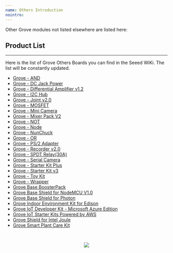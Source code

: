 ```yaml
---
name: Others Introduction
nointro:
---
```


Other Grove modules not listed elsewhere are listed here:

## Product  List
---

Here is the list of Grove Others Boards you can find in the Seeed WiKi. The list will be constantly updated.

- [Grove - AND](/Grove-AND/)
- [Grove - DC Jack Power](/Grove-DC_Jack_Power/)
- [Grove - Differential Amplifier v1.2](/Grove-Differential_Amplifier_v1.2/)
- [Grove - I2C Hub](/Grove-I2C_Hub/)
- [Grove - Joint v2.0](/Grove-Joint_v2.0/)
- [Grove - MOSFET](/Grove-MOSFET/)
- [Grove - Mini Camera](/Grove-Mini_Camera/)
- [Grove - Mixer Pack V2](/Grove-Mixer_Pack_V2/)
- [Grove - NOT](/Grove-NOT/)
- [Grove - Node](/Grove-Node/)
- [Grove - NunChuck](/Grove-NunChuck/)
- [Grove - OR](/Grove-OR/)
- [Grove - PS/2 Adapter](/Grove-PS_2_Adapter/)
- [Grove - Recorder v2.0](/Grove-Recorder_v2.0/)
- [Grove - SPDT Relay(30A)](/Grove-SPDT_Relay_30A/)
- [Grove - Serial Camera](/Grove-Serial_Camera/)
- [Grove - Starter Kit Plus](/Grove_Starter_Kit_Plus/)
- [Grove - Starter Kit v3](/Grove_Starter_Kit_v3/)
- [Grove - Toy Kit](/Grove-Toy_Kit/)
- [Grove - Wrapper](/Grove-Wrapper/)
- [Grove Base BoosterPack](/Grove_Base_BoosterPack/)
- [Grove Base Shield for NodeMCU V1.0](/Grove_Base_Shield_for_NodeMCU_V1.0/)
- [Grove Base Shield for Photon](/Grove_Base_Shield_for_Photon/)
- [Grove Indoor Environment Kit for Edison](/Grove_Indoor_Environment_Kit_for_Edison/)
- [Grove IoT Developer Kit - Microsoft Azure Edition](/Grove_IoT_Developer_Kit-Microsoft_Azure_Edition/)
- [Grove IoT Starter Kits Powered by AWS](/Grove_IoT_Starter_Kits_Powered_by_AWS/)
- [Grove Shield for Intel Joule](/Grove_Shield_for_Intel_Joule/)
- [Grove Smart Plant Care Kit](/Grove_Smart_Plant_Care_Kit/)

<br /><p style="text-align:center"><a href="https://www.seeedstudio.com/act-4.html?utm_source=wiki&utm_medium=wikibanner&utm_campaign=newproducts" target="_blank"><img src="https://files.seeedstudio.com/wiki/Wiki_Banner/new_product.jpg" /></a></p>